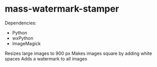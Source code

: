 # mass-watermark-stamper

Dependencies: 

* Python
* wxPython
* ImageMagick

Resizes large images to 900 px
Makes images square by adding white spaces
Adds a watermark to all images
